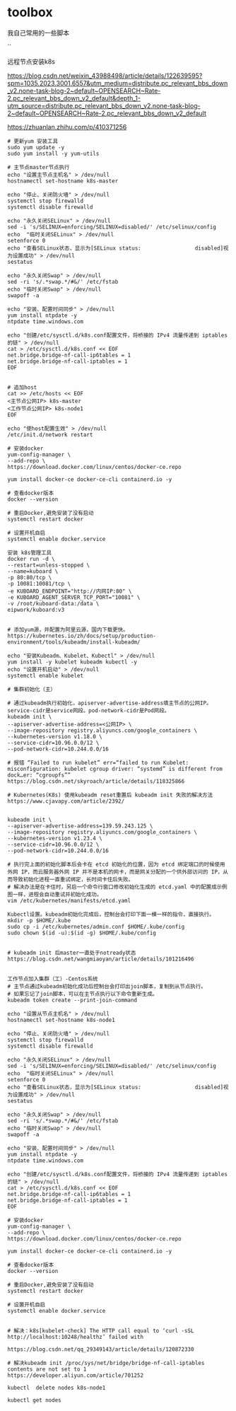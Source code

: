 # toolbox
我自己常用的一些脚本

``

远程节点安装k8s

https://blog.csdn.net/weixin_43988498/article/details/122639595?spm=1035.2023.3001.6557&utm_medium=distribute.pc_relevant_bbs_down_v2.none-task-blog-2~default~OPENSEARCH~Rate-2.pc_relevant_bbs_down_v2_default&depth_1-utm_source=distribute.pc_relevant_bbs_down_v2.none-task-blog-2~default~OPENSEARCH~Rate-2.pc_relevant_bbs_down_v2_default


https://zhuanlan.zhihu.com/p/410371256

    # 更新yum 安装工具
    sudo yum update -y
    sudo yum install -y yum-utils
    
    # 主节点master节点执行
    echo "设置主节点主机名" > /dev/null
    hostnamectl set-hostname k8s-master
    
    echo "停止、关闭防火墙" > /dev/null
    systemctl stop firewalld
    systemctl disable firewalld
    
    echo "永久关闭SELinux" > /dev/null
    sed -i 's/SELINUX=enforcing/SELINUX=disabled/' /etc/selinux/config
    echo  "临时关闭SELinux" > /dev/null
    setenforce 0
    echo "查看SELinux状态，显示为[SELinux status:                 disabled]视为设置成功" > /dev/null
    sestatus
    
    echo "永久关闭Swap" > /dev/null
    sed -ri 's/.*swap.*/#&/' /etc/fstab
    echo "临时关闭Swap" > /dev/null
    swapoff -a
    
    echo "安装、配置时间同步" > /dev/null
    yum install ntpdate -y
    ntpdate time.windows.com

    echo "创建/etc/sysctl.d/k8s.conf配置文件，将桥接的 IPv4 流量传递到 iptables 的链" > /dev/null
    cat > /etc/sysctl.d/k8s.conf << EOF 
    net.bridge.bridge-nf-call-ip6tables = 1
    net.bridge.bridge-nf-call-iptables = 1 
    EOF
    
    
    # 追加host
    cat >> /etc/hosts << EOF 
    <主节点公网IP> k8s-master
    <工作节点公网IP> k8s-node1
    EOF

    echo "使host配置生效" > /dev/null
    /etc/init.d/network restart
    
    # 安装docker
    yum-config-manager \
    --add-repo \
    https://download.docker.com/linux/centos/docker-ce.repo
    
    yum install docker-ce docker-ce-cli containerd.io -y
    
    # 查看docker版本
    docker --version
    
    # 重启Docker,避免安装了没有启动
    systemctl restart docker
    
    # 设置开机自启
    systemctl enable docker.service
    
    安装 k8s管理工具
    docker run -d \
    --restart=unless-stopped \
    --name=kuboard \
    -p 80:80/tcp \
    -p 10081:10081/tcp \
    -e KUBOARD_ENDPOINT="http://内网IP:80" \
    -e KUBOARD_AGENT_SERVER_TCP_PORT="10081" \
    -v /root/kuboard-data:/data \
    eipwork/kuboard:v3
    
    
    # 添加yum源，并配置为阿里云源，国内下载更快。
    https://kubernetes.io/zh/docs/setup/production-environment/tools/kubeadm/install-kubeadm/
    
    echo "安装Kubeadm、Kubelet、Kubectl" > /dev/null
    yum install -y kubelet kubeadm kubectl -y
    echo "设置开机启动" > /dev/null
    systemctl enable kubelet
    
    # 集群初始化（主）
    
    # 通过kubeadm执行初始化，apiserver-advertise-address填主节点的公网IP。service-cidr是service网段。pod-network-cidr是Pod网段。
    kubeadm init \
    --apiserver-advertise-address=<公网IP> \
    --image-repository registry.aliyuncs.com/google_containers \
    --kubernetes-version v1.18.0 \
    --service-cidr=10.96.0.0/12 \
    --pod-network-cidr=10.244.0.0/16
    
    # 报错 “Failed to run kubelet” err=“failed to run Kubelet: misconfiguration: kubelet cgroup driver: “systemd” is different from dock…er: “cgroupfs””
    https://blog.csdn.net/skyroach/article/details/118325866
    
    # Kubernetes(K8s) 使用kubeadm reset重置后 kubeadm init 失败的解决方法
    https://www.cjavapy.com/article/2392/
    
    
    kubeadm init \
    --apiserver-advertise-address=139.59.243.125 \
    --image-repository registry.aliyuncs.com/google_containers \
    --kubernetes-version v1.23.4 \
    --service-cidr=10.96.0.0/12 \
    --pod-network-cidr=10.244.0.0/16
    
    # 执行完上面的初始化脚本后会卡在 etcd 初始化的位置，因为 etcd 绑定端口的时候使用外网 IP，而云服务器外网 IP 并不是本机的网卡，而是网关分配的一个供外部访问的 IP，从而导致初始化进程一直重试绑定，长时间卡住后失败。
    # 解决办法是在卡住时，另启一个命令行窗口修改初始化生成的 etcd.yaml 中的配置成示例图一样，进程会自动重试并初始化成功。
    vim /etc/kubernetes/manifests/etcd.yaml
    
    Kubectl设置。kubeadm初始化完成后，控制台会打印下面一模一样的指令，直接执行。
    mkdir -p $HOME/.kube
    sudo cp -i /etc/kubernetes/admin.conf $HOME/.kube/config
    sudo chown $(id -u):$(id -g) $HOME/.kube/config
    
    
    # kubeadm init 后master一直处于notready状态
    https://blog.csdn.net/wangmiaoyan/article/details/101216496
    
    
    工作节点加入集群（工）-Centos系统
    # 主节点通过kubeadm初始化成功后控制台会打印出join脚本，复制到从节点执行。
    # 如果忘记了join脚本，可以在主节点执行以下命令重新生成。
    kubeadm token create --print-join-command
    
    echo "设置从节点主机名" > /dev/null
    hostnamectl set-hostname k8s-node1
    
    echo "停止、关闭防火墙" > /dev/null
    systemctl stop firewalld
    systemctl disable firewalld
    
    echo "永久关闭SELinux" > /dev/null
    sed -i 's/SELINUX=enforcing/SELINUX=disabled/' /etc/selinux/config
    echo  "临时关闭SELinux" > /dev/null
    setenforce 0
    echo "查看SELinux状态，显示为[SELinux status:                 disabled]视为设置成功" > /dev/null
    sestatus
    
    echo "永久关闭Swap" > /dev/null
    sed -ri 's/.*swap.*/#&/' /etc/fstab
    echo "临时关闭Swap" > /dev/null
    swapoff -a
    
    echo "安装、配置时间同步" > /dev/null
    yum install ntpdate -y
    ntpdate time.windows.com

    echo "创建/etc/sysctl.d/k8s.conf配置文件，将桥接的 IPv4 流量传递到 iptables 的链" > /dev/null
    cat > /etc/sysctl.d/k8s.conf << EOF 
    net.bridge.bridge-nf-call-ip6tables = 1
    net.bridge.bridge-nf-call-iptables = 1 
    EOF
    
    # 安装docker
    yum-config-manager \
    --add-repo \
    https://download.docker.com/linux/centos/docker-ce.repo
    
    yum install docker-ce docker-ce-cli containerd.io -y
    
    # 查看docker版本
    docker --version
    
    # 重启Docker,避免安装了没有启动
    systemctl restart docker
    
    # 设置开机自启
    systemctl enable docker.service
    
    
    # 解决：k8s[kubelet-check] The HTTP call equal to ‘curl -sSL http://localhost:10248/healthz’ failed with
   
    https://blog.csdn.net/qq_29349143/article/details/120872330
    
    # 解决kubeadm init /proc/sys/net/bridge/bridge-nf-call-iptables contents are not set to 1
    https://developer.aliyun.com/article/701252
    
    kubectl  delete nodes k8s-node1
    
    kubectl get nodes
    
    
    

    
    
    
    
    
